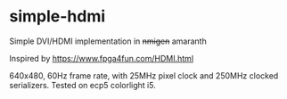 # simple-hdmi
Simple DVI/HDMI implementation in ~~nmigen~~ amaranth

Inspired by https://www.fpga4fun.com/HDMI.html

640x480, 60Hz frame rate, with 25MHz pixel clock and 250MHz clocked serializers.
Tested on ecp5 colorlight i5. 
